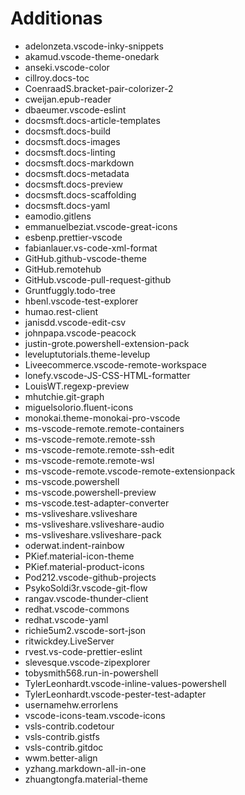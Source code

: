 # Additionas

- adelonzeta.vscode-inky-snippets
- akamud.vscode-theme-onedark
- anseki.vscode-color
- cillroy.docs-toc
- CoenraadS.bracket-pair-colorizer-2
- cweijan.epub-reader
- dbaeumer.vscode-eslint
- docsmsft.docs-article-templates
- docsmsft.docs-build
- docsmsft.docs-images
- docsmsft.docs-linting
- docsmsft.docs-markdown
- docsmsft.docs-metadata
- docsmsft.docs-preview
- docsmsft.docs-scaffolding
- docsmsft.docs-yaml
- eamodio.gitlens
- emmanuelbeziat.vscode-great-icons
- esbenp.prettier-vscode
- fabianlauer.vs-code-xml-format
- GitHub.github-vscode-theme
- GitHub.remotehub
- GitHub.vscode-pull-request-github
- Gruntfuggly.todo-tree
- hbenl.vscode-test-explorer
- humao.rest-client
- janisdd.vscode-edit-csv
- johnpapa.vscode-peacock
- justin-grote.powershell-extension-pack
- leveluptutorials.theme-levelup
- Liveecommerce.vscode-remote-workspace
- lonefy.vscode-JS-CSS-HTML-formatter
- LouisWT.regexp-preview
- mhutchie.git-graph
- miguelsolorio.fluent-icons
- monokai.theme-monokai-pro-vscode
- ms-vscode-remote.remote-containers
- ms-vscode-remote.remote-ssh
- ms-vscode-remote.remote-ssh-edit
- ms-vscode-remote.remote-wsl
- ms-vscode-remote.vscode-remote-extensionpack
- ms-vscode.powershell
- ms-vscode.powershell-preview
- ms-vscode.test-adapter-converter
- ms-vsliveshare.vsliveshare
- ms-vsliveshare.vsliveshare-audio
- ms-vsliveshare.vsliveshare-pack
- oderwat.indent-rainbow
- PKief.material-icon-theme
- PKief.material-product-icons
- Pod212.vscode-github-projects
- PsykoSoldi3r.vscode-git-flow
- rangav.vscode-thunder-client
- redhat.vscode-commons
- redhat.vscode-yaml
- richie5um2.vscode-sort-json
- ritwickdey.LiveServer
- rvest.vs-code-prettier-eslint
- slevesque.vscode-zipexplorer
- tobysmith568.run-in-powershell
- TylerLeonhardt.vscode-inline-values-powershell
- TylerLeonhardt.vscode-pester-test-adapter
- usernamehw.errorlens
- vscode-icons-team.vscode-icons
- vsls-contrib.codetour
- vsls-contrib.gistfs
- vsls-contrib.gitdoc
- wwm.better-align
- yzhang.markdown-all-in-one
- zhuangtongfa.material-theme